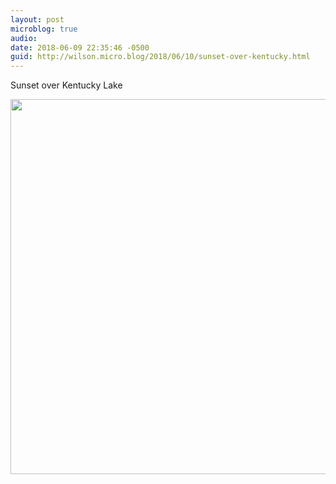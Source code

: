 ```yaml
---
layout: post
microblog: true
audio: 
date: 2018-06-09 22:35:46 -0500
guid: http://wilson.micro.blog/2018/06/10/sunset-over-kentucky.html
---
```

Sunset over Kentucky Lake

<img src="http://wilson.micro.blog/uploads/2018/499dc40c86.jpg" width="600" height="600" />
